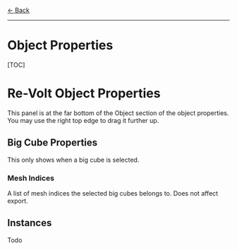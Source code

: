 [$\leftarrow$ Back](../index.html)

---

# Object Properties

[TOC]

# Re-Volt Object Properties

This panel is at the far bottom of the Object section of the object properties.
You may use the right top edge to drag it further up.
## Big Cube Properties
This only shows when a big cube is selected.

### Mesh Indices
A list of mesh indices the selected big cubes belongs to. Does not affect
export.

## Instances

Todo